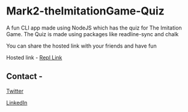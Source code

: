 # Mark2-theImitationGame-Quiz
A fun CLI app made using NodeJS which has the quiz for The Imitation Game. 
The Quiz is made using packages like readline-sync and chalk

You can share the hosted link with your friends and have fun

Hosted link - [Repl Link](https://replit.com/@kpavann/assignmentmarkOne#index.js?%E2%80%8Bembed=1&output=1)

## Contact -
[Twitter](https://twitter.com/_kpavan)

[LinkedIn](https://www.linkedin.com/in/kulkarni-pavan/)
